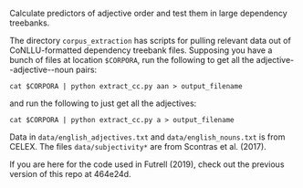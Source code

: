 Calculate predictors of adjective order and test them in large dependency treebanks.

The directory `corpus_extraction` has scripts for pulling relevant data out of CoNLLU-formatted dependency treebank files. Supposing you have a bunch of files at location `$CORPORA`, run the following to get all the adjective--adjective--noun pairs:

```{bash}
cat $CORPORA | python extract_cc.py aan > output_filename
```

and run the following to just get all the adjectives:

```{bash}
cat $CORPORA | python extract_cc.py a > output_filename
```

Data in `data/english_adjectives.txt` and `data/english_nouns.txt` is from CELEX. The files `data/subjectivity*` are from Scontras et al. (2017).

If you are here for the code used in Futrell (2019), check out the previous version of this repo at 464e24d.
